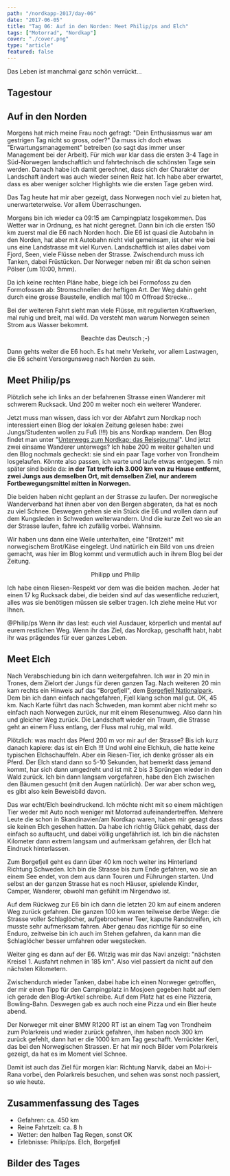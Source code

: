 ```yaml
---
path: "/nordkapp-2017/day-06"
date: "2017-06-05"
title: "Tag 06: Auf in den Norden: Meet Philip/ps and Elch"
tags: ["Motorrad", "Nordkap"]
cover: "./cover.png"
type: "article"
featured: false
---
```


Das Leben ist manchmal ganz schön verrückt...

## Tagestour

<rehype-image src="Tour-Day-06.png"><center></center></rehype-image>

## Auf in den Norden

Morgens hat mich meine Frau noch gefragt: "Dein Enthusiasmus war am gestrigen Tag nicht so gross, oder?" Da muss ich doch etwas "Erwartungsmanagement" betreiben (so sagt das immer unser Management bei der Arbeit). Für mich war klar dass die ersten 3-4 Tage in Süd-Norwegen landschaftlich und fahrtechnisch die schönsten Tage sein werden. Danach habe ich damit gerechnet, dass sich der Charakter der Landschaft ändert was auch wieder seinen Reiz hat. Ich habe aber erwartet, dass es aber weniger solcher Highlights wie die ersten Tage geben wird.

Das Tag heute hat mir aber gezeigt, dass Norwegen noch viel zu bieten hat, unerwarteterweise. Vor allem Überraschungen.

Morgens bin ich wieder ca 09:15 am Campingplatz losgekommen. Das Wetter war in Ordnung, es hat nicht geregnet. Dann bin ich die ersten 150 km zuerst mal die E6 nach Norden hoch. Die E6 ist quasi die Autobahn in den Norden, hat aber mit Autobahn nicht viel gemeinsam, ist eher wie bei uns eine Landstrasse mit viel Kurven. Landschaftlich ist alles dabei vom Fjord, Seen, viele Flüsse neben der Strasse. Zwischendurch muss ich Tanken, dabei Früstücken. Der Norweger neben mir ißt da schon seinen Pölser (um 10:00, hmm).

<photo-composition>
<rehype-image src="IMG_2134.JPG"><center></center></rehype-image>
<rehype-image src="IMG_2123.JPG"><center></center></rehype-image>
</photo-composition>

Da ich keine rechten Pläne habe, biege ich bei Formofoss zu den Formofossen ab: Stromschnellen der heftigen Art. Der Weg dahin geht durch eine grosse Baustelle, endlich mal 100 m Offroad Strecke...

<rehype-image src="IMG_2145.JPG"><center></center></rehype-image>

Bei der weiteren Fahrt sieht man viele Flüsse, mit regulierten Kraftwerken, mal ruhig und breit, mal wild. Da versteht man warum Norwegen seinen Strom aus Wasser bekommt.

<photo-composition>
<rehype-image src="IMG_2158.JPG"><center></center></rehype-image>
<rehype-image src="IMG_2155.JPG"><center>Beachte das Deutsch ;-)</center></rehype-image>
</photo-composition>

Dann gehts weiter die E6 hoch. Es hat mehr Verkehr, vor allem Lastwagen, die E6 scheint Versorgunsweg nach Norden zu sein.

## Meet Philip/ps

Plötzlich sehe ich links an der befahrenen Strasse einen Wanderer mit schwerem Rucksack. Und 200 m weiter noch ein weiterer Wanderer.

Jetzt muss man wissen, dass ich vor der Abfahrt zum Nordkap noch interessiert einen Blog der lokalen Zeitung gelesen habe: zwei Jungs/Studenten wollen zu Fuß (!!!) bis ans Nordkap wandern. Den Blog findet man unter "[Unterwegs zum Nordkap: das Reisejournal](http://www.swp.de/ulm/lokales/alb_donau/unterwegs-zum-nordkap-das-reisejournal-14299117.html)". Und jetzt zwei einsame Wanderer unterwegs? Ich habe 200 m weiter gehalten und den Blog nochmals gecheckt: sie sind ein paar Tage vorher von Trondheim losgelaufen. Könnte also passen, ich warte und laufe etwas entgegen. 5 min später sind beide da: **in der Tat treffe ich 3.000 km von zu Hause entfernt, zwei Jungs aus demselben Ort, mit demselben Ziel, nur anderem Fortbewegungsmittel mitten in Norwegen.**

Die beiden haben nicht geplant an der Strasse zu laufen. Der norwegische Wanderverband hat ihnen aber von den Bergen abgeraten, da hat es noch zu viel Schnee. Deswegen gehen sie ein Stück die E6 und wollen dann auf dem Kungsleden in Schweden weiterwandern. Und die kurze Zeit wo sie an der Strasse laufen, fahre ich zufällig vorbei. Wahnsinn.

Wir haben uns dann eine Weile unterhalten, eine "Brotzeit" mit norwegischem Brot/Käse eingelegt. Und natürlich ein Bild von uns dreien gemacht, was hier im Blog kommt und vermutlich auch in ihrem Blog bei der Zeitung.

<photo-composition>
<rehype-image src="IMG_2161.JPG"><center></center></rehype-image>
<rehype-image src="IMG_2169.JPG"><center>Philipp und Philip</center></rehype-image>
</photo-composition>

Ich habe einen Riesen-Respekt vor dem was die beiden machen. Jeder hat einen 17 kg Rucksack dabei, die beiden sind auf das wesentliche reduziert, alles was sie benötigen müssen sie selber tragen. Ich ziehe meine Hut vor Ihnen.

@Philip/ps Wenn ihr das lest: euch viel Ausdauer, körperlich und mental auf eurem restlichen Weg. Wenn ihr das Ziel, das Nordkap, geschafft habt, habt ihr was prägendes für euer ganzes Leben.

## Meet Elch

Nach Verabschiedung bin ich dann weitergefahren. Ich war in 20 min in Trones, dem Zielort der Jungs für deren ganzen Tag. Nach weiteren 20 min kam rechts ein Hinweis auf das "Borgefjell", dem [Borgefjell Nationalpark](https://de.wikipedia.org/wiki/B%C3%B8rgefjell-Nationalpark). Dem bin ich dann einfach nachgefahren, Fjell klang schon mal gut. OK, 45 km. Nach Karte führt das nach Schweden, man kommt aber nicht mehr so einfach nach Norwegen zurück, nur mit einem Riesenumweg. Also dann hin und gleicher Weg zurück. Die Landschaft wieder ein Traum, die Strasse geht an einem Fluss entlang, der Fluss mal ruhig, mal wild.

Plötzlich: was macht das Pferd 200 m vor mir auf der Strasse? Bis ich kurz danach kapiere: das ist ein Elch !!! Und wohl eine Elchkuh, die hatte keine typischen Elchschauffeln. Aber ein Riesen-Tier, ich denke grösser als ein Pferd. Der Elch stand dann so 5-10 Sekunden, hat bemerkt dass jemand kommt, har sich dann umgedreht und ist mit 2 bis 3 Sprüngen wieder in den Wald zurück. Ich bin dann langsam vorgefahren, habe den Elch zwischen den Bäumen gesucht (mit den Augen natürlich). Der war aber schon weg, es gibt also kein Beweisbild davon.

Das war echt/Elch beeindruckend. Ich möchte nicht mit so einem mächtigen Tier weder mit Auto noch weniger mit Motorrad aufeinandertreffen. Mehrere Leute die schon in Skandinavien/am Nordkap waren, haben mir gesagt dass sie keinen Elch gesehen hatten. Da habe ich richtig Glück gehabt, dass der einfach so auftaucht, und dabei völlig ungefährlich ist. Ich bin die nächsten Kilometer dann extrem langsam und aufmerksam gefahren, der Elch hat Eindruck hinterlassen.

Zum Borgefjell geht es dann über 40 km noch weiter ins Hinterland Richtung Schweden. Ich bin die Strasse bis zum Ende gefahren, wo sie an einem See endet, von dem aus dann Touren und Führungen starten. Und selbst an der ganzen Strasse hat es noch Häuser, spielende Kinder, Camper, Wanderer, obwohl man gefühlt im Nirgendwo ist.

<photo-composition>
<rehype-image src="IMG_2175.JPG"><center></center></rehype-image>
<rehype-image src="IMG_2183.JPG"><center></center></rehype-image>
<rehype-image src="IMG_2185.JPG"><center></center></rehype-image>
<rehype-image src="IMG_2190.JPG"><center></center></rehype-image>
</photo-composition>

Auf dem Rückweg zur E6 bin ich dann die letzten 20 km auf einem anderen Weg zurück gefahren. Die ganzen 100 km waren teilweise derbe Wege: die Strasse voller Schlaglöcher, aufgebrochener Teer, kaputte Randstreifen, ich musste sehr aufmerksam fahren. Aber genau das richtige für so eine Enduro, zeitweise bin ich auch im Stehen gefahren, da kann man die Schlaglöcher besser umfahren oder wegstecken.

Weiter ging es dann auf der E6. Witzig was mir das Navi anzeigt: "nächsten Kreisel 1. Ausfahrt nehmen in 185 km". Also viel passiert da nicht auf den nächsten Kilometern.

<rehype-image src="IMG_2150.JPG"><center></center></rehype-image>

Zwischendurch wieder Tanken, dabei habe ich einen Norweger getroffen, der mir einen Tipp für den Campingplatz in Mosjoen gegeben habt auf dem ich gerade den Blog-Artikel schreibe. Auf dem Platz hat es eine Pizzeria, Bowling-Bahn. Deswegen gab es auch noch eine Pizza und ein Bier heute abend.

<rehype-image src="IMG_2205.JPG"><center></center></rehype-image>

Der Norweger mit einer BMW R1200 RT ist an einem Tag von Trondheim zum Polarkreis und wieder zurück gefahren, ihm haben noch 300 km zurück gefehlt, dann hat er die 1000 km am Tag geschafft. Verrückter Kerl, das bei den Norwegischen Strassen. Er hat mir noch Bilder vom Polarkreis gezeigt, da hat es im Moment viel Schnee.

Damit ist auch das Ziel für morgen klar: Richtung Narvik, dabei an Moi-i-Rana vorbei, den Polarkreis besuchen, und sehen was sonst noch passiert, so wie heute.

## Zusammenfassung des Tages

* Gefahren: ca. 450 km
* Reine Fahrtzeit: ca. 8 h
* Wetter: den halben Tag Regen, sonst OK
* Erlebnisse: Philip/ps. Elch, Borgefjell

## Bilder des Tages

<photo-composition>
<rehype-image src="IMG_2103.JPG"><center></center></rehype-image>
<rehype-image src="IMG_2152.JPG"><center></center></rehype-image>
<rehype-image src="IMG_2177.JPG"><center></center></rehype-image>
<rehype-image src="IMG_2201.JPG"><center></center></rehype-image>
<rehype-image src="IMG_2202.JPG"><center></center></rehype-image>
</photo-composition>


